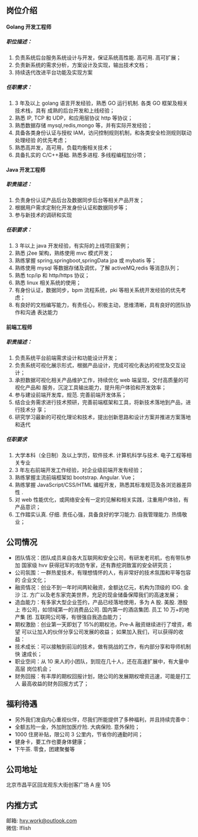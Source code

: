 ## 岗位介绍
#### Golang 开发工程师
##### 职位描述：
1. 负责系统后台服务系统设计与开发，保证系统高性能. 高可用. 高可扩展；
2. 负责新系统的需求分析，方案设计及实现，输出技术文档；
3. 持续迭代改进平台功能及实现方案
##### 任职需求：
1. 3 年及以上 golang 语言开发经验，熟悉 GO 运行机制. 各类 GO 框架及相关技术栈，具有
成熟的后台开发和上线经验；
2. 熟悉 IP, TCP 和 UDP，和应用层协议 http 等协议；
3. 熟悉数据存储 mysql,redis,mongo 等，并有实际开发经验；
4. 具备各类身份认证与授权 IAM，访问控制规则机制，和各类安全检测规则联动处理经验
的优先考虑；
5. 熟悉高并发，高可用，负载均衡相关技术；
6. 具备扎实的 C/C++基础. 熟悉多进程.  多线程编程加分项；  
#### Java 开发工程师
##### 职责描述：
1. 负责身份认证产品后台及数据同步后台等相关产品开发；
2. 根据用户需求定制化开发身份认证和数据同步等；
3. 参与新技术的调研和实现
##### 任职要求：
1. 3 年以上 java 开发经验，有实际的上线项目案例；
2. 熟悉 j2ee 架构，熟练使用 mvc 模式开发；
3. 熟练掌握 spring,springboot,springData jpa 或 mybatis 等；
4. 熟练使用 mysql 等数据存储及调优，了解 activeMQ,redis 等消息队列；
5. 熟悉 tcp/ip 和 http/https 协议；
6. 熟悉 linux 相关系统的使用；
7. 有身份认证，数据同步，bpm 流程系统，pki 等相关系统开发经验的优先考虑；
8. 有良好的文档编写能力，有责任心，积极主动，思维清晰，具有良好的团队协作和沟通
表达能力  
#### 前端工程师
##### 职责描述：
1. 负责系统平台前端需求设计和功能设计开发；
2. 负责系统可视化展示形式，根据产品设计，完成可视化表达的视觉及交互设计；
3. 承担数据可视化相关产品维护工作，持续优化 web 端呈现，交付高质量的可视化产品和
服务，沉淀工具输出能力，提升用户体验和开发效率；
4. 参与建设前端开发库，规范. 完善前端开发体系；
5. 结合业务需求进行技术预研，完善前端框架和工具，将新技术落地到产品，进行技术分
享；
6. 研究学习最新的可视化理论和技术，提出创新思路和设计方案并推进方案落地和迭代
##### 任职要求
1. 大学本科（全日制）及以上学历，软件技术. 计算机科学与技术. 电子工程等相关专业
2. 3 年左右前端开发工作经验，对企业级前端开发有经验；
3. 熟练掌握主流前端框架如 bootstrap. Angular. Vue；
4. 熟练掌握 JavaScript/CSS/HTML 编程开发，熟悉其标准规范及各浏览器差异性 . 
5. 对 web 性能优化，或网络安全有一定的见解和相关实践，注重用户体验，有产品意识；
6. 工作踏实认真. 仔细. 责任心强，具备良好的学习能力. 自我管理能力. 热情敬业；  

## 公司情况
- 团队情况：团队成员来自各大互联网和安全公司，有研发老司机，也有带队参加
  国家级 hvv 获得冠军的攻防专家，还有靠挖洞致富的安全研究员；
- 公司氛围：一群热爱技术，有理想情怀的人，有非常好的技术氛围和平等包容的
  企业文化；
- 融资情况：创业不到一年时间两轮融资，金额达亿元，机构为顶级的 IDG. 金沙
  江. 方广以及老东家完美世界，充足的现金储备保障我们的高速发展；
- 造血能力：有多家大型企业签约，产品已经落地使用，多为 A 股. 美股. 港股上
  市公司，如领域第一的消费品公司. 国内第一的酒店集团. 员工 10 万+的地产集
  团. 互联网公司等，有很强自我造血能力；
- 期权激励：创业第一天即划了 15%的期权池，Pre-A 融资继续进行了增资，希望
  可以让加入的伙伴分享公司发展的收益；
  如果加入我们，可以获得的收益：
- 技术成长：可以接触到前沿的技术，做有挑战的工作，有内部分享和导师机制快
  速成长；
- 职业空间：从 10 来人的小团队，到现在几十人，还在高速扩展中，有大量中高层
  岗位机会；
- 财务回报：有丰厚的期权回报计划，随公司的发展期权增资迅速，可能是打工人
  最高收益的财务回报方式了；

## 福利待遇
- 另外我们发自内心重视伙伴，尽我们所能提供了多种福利，并且持续完善中：
- 全额五险一金，外加附加医疗险. 大病保险. 意外保险；
- 1000 住房补贴，限公司 3 公里内，节省你的通勤时间；
- 健身卡，要工作也要身体健康；
- 下午茶. 零食，团建聚餐等  

## 公司地址
北京市昌平区回龙观东大街创客广场 A 座 105

## 内推方式
邮箱: hxy.work@outlook.com   
微信: lflish
